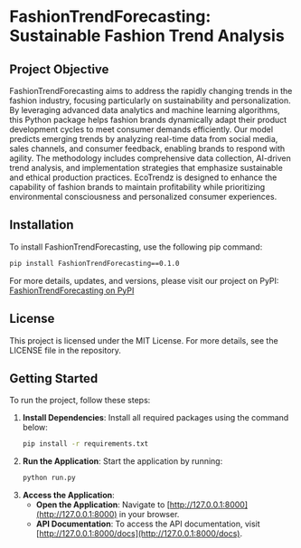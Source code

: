 # FashionTrendForecasting: Sustainable Fashion Trend Analysis

## Project Objective
FashionTrendForecasting aims to address the rapidly changing trends in the fashion industry, focusing particularly on sustainability and personalization. By leveraging advanced data analytics and machine learning algorithms, this Python package helps fashion brands dynamically adapt their product development cycles to meet consumer demands efficiently. Our model predicts emerging trends by analyzing real-time data from social media, sales channels, and consumer feedback, enabling brands to respond with agility. The methodology includes comprehensive data collection, AI-driven trend analysis, and implementation strategies that emphasize sustainable and ethical production practices. EcoTrendz is designed to enhance the capability of fashion brands to maintain profitability while prioritizing environmental consciousness and personalized consumer experiences.

## Installation
To install FashionTrendForecasting, use the following pip command:

```bash
pip install FashionTrendForecasting==0.1.0
```

For more details, updates, and versions, please visit our project on PyPI:
[FashionTrendForecasting on PyPI]( "(https://pypi.org/project/FashionTrendForecasting/0.1.0/)")


## License
This project is licensed under the MIT License. For more details, see the LICENSE file in the repository.


## Getting Started

To run the project, follow these steps:

1. **Install Dependencies**:
   Install all required packages using the command below:
   ```bash
   pip install -r requirements.txt
   ```
2. **Run the Application**:
   Start the application by running:
   ```bash
   python run.py
   ```
3. **Access the Application**:
   - **Open the Application**: Navigate to [http://127.0.0.1:8000](http://127.0.0.1:8000) in your browser.
   - **API Documentation**: To access the API documentation, visit [http://127.0.0.1:8000/docs](http://127.0.0.1:8000/docs). 



